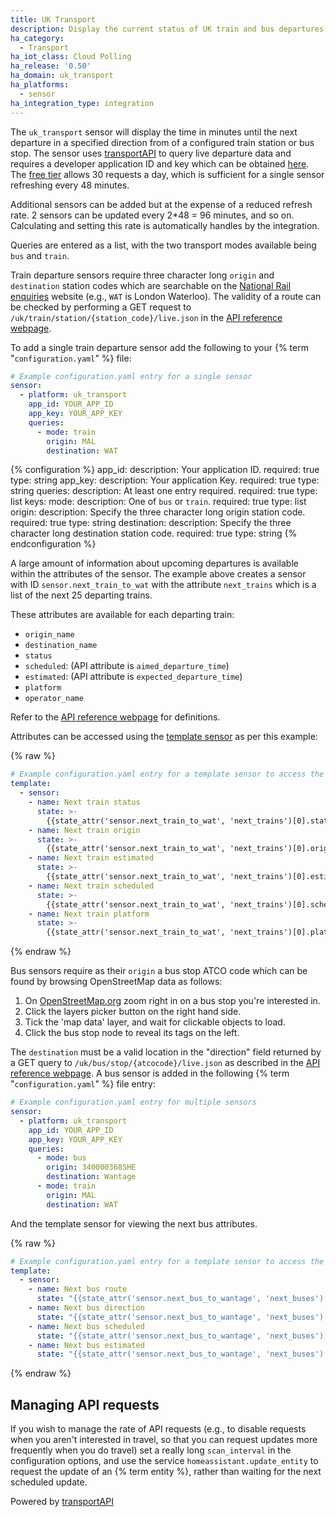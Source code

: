 ```yaml
---
title: UK Transport
description: Display the current status of UK train and bus departures.
ha_category:
  - Transport
ha_iot_class: Cloud Polling
ha_release: '0.50'
ha_domain: uk_transport
ha_platforms:
  - sensor
ha_integration_type: integration
---
```


The `uk_transport` sensor will display the time in minutes until the next departure in a specified direction from of a configured train station or bus stop. The sensor uses [transportAPI](https://www.transportapi.com/) to query live departure data and requires a developer application ID and key which can be obtained [here](https://developer.transportapi.com/). The [free tier](https://www.transportapi.com/blog/2022/08/introducing-the-home-use-plan-for-transportapi/) allows 30 requests a day, which is sufficient for a single sensor refreshing every 48 minutes.

<div class='note warning'>

Additional sensors can be added but at the expense of a reduced refresh rate. 2 sensors can be updated every 2*48 = 96 minutes, and so on. Calculating and setting this rate is automatically handles by the integration.

</div>

Queries are entered as a list, with the two transport modes available being `bus` and `train`.

Train departure sensors require three character long `origin` and `destination` station codes which are searchable on the [National Rail enquiries](https://www.nationalrail.co.uk/times_fares/ldb.aspx) website (e.g., `WAT` is London Waterloo). The validity of a route can be checked by performing a GET request to `/uk/train/station/{station_code}/live.json` in the [API reference webpage](https://developer.transportapi.com/docs?raml=https://transportapi.com/v3/raml/transportapi.raml#request_uk_train_station_station_code_live_json).

To add a single train departure sensor add the following to your {% term "`configuration.yaml`" %} file:

```yaml
# Example configuration.yaml entry for a single sensor
sensor:
  - platform: uk_transport
    app_id: YOUR_APP_ID
    app_key: YOUR_APP_KEY
    queries:
      - mode: train
        origin: MAL
        destination: WAT
```

{% configuration %}
app_id:
  description: Your application ID.
  required: true
  type: string
app_key:
  description: Your application Key.
  required: true
  type: string
queries:
  description: At least one entry required.
  required: true
  type: list
  keys:
    mode:
      description: One of `bus` or `train`.
      required: true
      type: list
    origin:
      description: Specify the three character long origin station code.
      required: true
      type: string
    destination:
      description: Specify the three character long destination station code.
      required: true
      type: string
{% endconfiguration %}

A large amount of information about upcoming departures is available within the attributes of the sensor. The example above creates a sensor with ID `sensor.next_train_to_wat` with the attribute `next_trains` which is a list of the next 25 departing trains.

These attributes are available for each departing train:

- `origin_name`
- `destination_name`
- `status`
- `scheduled`: (API attribute is `aimed_departure_time`)
- `estimated`: (API attribute is `expected_departure_time`)
- `platform`
- `operator_name`

Refer to the [API reference webpage](https://developer.transportapi.com/docs?raml=https://transportapi.com/v3/raml/transportapi.raml##request_uk_train_station_station_code_live_json) for definitions.

Attributes can be accessed using the [template sensor](/integrations/template) as per this example:

{% raw %}

```yaml
# Example configuration.yaml entry for a template sensor to access the attributes of the next departing train.
template:
  - sensor:
    - name: Next train status
      state: >- 
        {{state_attr('sensor.next_train_to_wat', 'next_trains')[0].status}}
    - name: Next train origin
      state: >-
        {{state_attr('sensor.next_train_to_wat', 'next_trains')[0].origin_name}}
    - name: Next train estimated
      state: >- 
        {{state_attr('sensor.next_train_to_wat', 'next_trains')[0].estimated}}
    - name: Next train scheduled
      state: >-
        {{state_attr('sensor.next_train_to_wat', 'next_trains')[0].scheduled}}
    - name: Next train platform
      state: >-
        {{state_attr('sensor.next_train_to_wat', 'next_trains')[0].platform}}
```

{% endraw %}

Bus sensors require as their `origin` a bus stop ATCO code which can be found by browsing OpenStreetMap data as
follows:

1. On [OpenStreetMap.org](https://www.openstreetmap.org/) zoom right in on a bus stop you're interested in.
2. Click the layers picker button on the right hand side.
3. Tick the 'map data' layer, and wait for clickable objects to load.
4. Click the bus stop node to reveal its tags on the left.

The `destination` must be a valid location in the "direction" field returned by a GET query to `/uk/bus/stop/{atcocode}/live.json` as described in the [API reference webpage](https://developer.transportapi.com/docs?raml=https://transportapi.com/v3/raml/transportapi.raml##bus_information). A bus sensor is added in the following {% term "`configuration.yaml`" %} file entry:

```yaml
# Example configuration.yaml entry for multiple sensors
sensor:
  - platform: uk_transport
    app_id: YOUR_APP_ID
    app_key: YOUR_APP_KEY
    queries:
      - mode: bus
        origin: 340000368SHE
        destination: Wantage
      - mode: train
        origin: MAL
        destination: WAT
```

And the template sensor for viewing the next bus attributes.

{% raw %}

```yaml
# Example configuration.yaml entry for a template sensor to access the attributes of the next departing bus.
template:
  - sensor:
    - name: Next bus route
      state: "{{state_attr('sensor.next_bus_to_wantage', 'next_buses')[0].route}}"
    - name: Next bus direction
      state: "{{state_attr('sensor.next_bus_to_wantage', 'next_buses')[0].direction}}"
    - name: Next bus scheduled
      state: "{{state_attr('sensor.next_bus_to_wantage', 'next_buses')[0].scheduled}}"
    - name: Next bus estimated
      state: "{{state_attr('sensor.next_bus_to_wantage', 'next_buses')[0].estimated}}"
```

{% endraw %}

## Managing API requests

If you wish to manage the rate of API requests (e.g., to disable requests when you aren't interested in travel, so that you can request updates more frequently when you do travel) set a really long `scan_interval` in the configuration options, and use the service `homeassistant.update_entity` to request the update of an {% term entity %}, rather than waiting for the next scheduled update.

Powered by [transportAPI](https://www.transportapi.com/)
